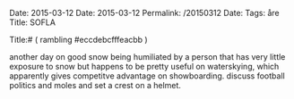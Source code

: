 Date: 2015-03-12
Date: 2015-03-12
Permalink: /20150312
Date: 
Tags: åre
Title: SOFLA
  
Title:# ( rambling #eccdebcfffeacbb )  
  
another day on good snow being humiliated by a person that has very little exposure to snow but happens to be pretty useful on waterskying, which apparently gives competitve advantage on showboarding. discuss football politics and moles and set a crest on a helmet.  

